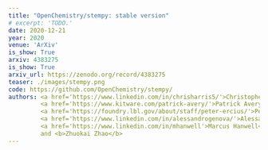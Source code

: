 ```yaml
---
title: "OpenChemistry/stempy: stable version"
# excerpt: 'TODO.'
date: 2020-12-21
year: 2020
venue: 'ArXiv'
is_show: True
arxiv: 4383275
is_show: True
arxiv_url: https://zenodo.org/record/4383275
teaser: ./images/stempy.png
code: https://github.com/OpenChemistry/stempy/
authors: <a href='https://www.linkedin.com/in/chrisharris5/'>Christopher J. Harris</a>
         <a href='https://www.kitware.com/patrick-avery/'>Patrick Avery</a>
         <a href='https://foundry.lbl.gov/about/staff/peter-ercius/'>Peter Ercius</a>
         <a href='https://www.linkedin.com/in/alessandrogenova/'>Alessandro Genova</a>
         <a href='https://www.linkedin.com/in/mhanwell'>Marcus Hanwell</a>
         and <b>Zhuokai Zhao</b>
---
```

